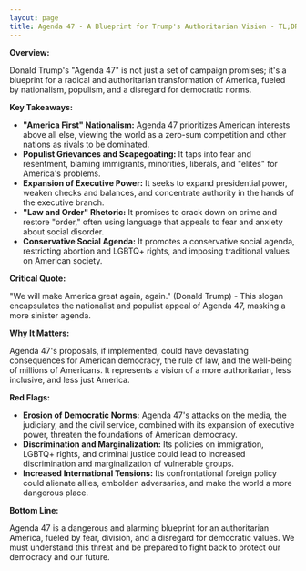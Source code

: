 ```yaml
---
layout: page
title: Agenda 47 - A Blueprint for Trump's Authoritarian Vision - TL;DR
---
```


**Overview:**

Donald Trump's "Agenda 47" is not just a set of campaign promises; it's a blueprint for a radical and authoritarian transformation of America, fueled by nationalism, populism, and a disregard for democratic norms.

**Key Takeaways:**

* **"America First" Nationalism:** Agenda 47 prioritizes American interests above all else, viewing the world as a zero-sum competition and other nations as rivals to be dominated.
* **Populist Grievances and Scapegoating:**  It taps into fear and resentment, blaming immigrants, minorities, liberals, and "elites" for America's problems.
* **Expansion of Executive Power:**  It seeks to expand presidential power, weaken checks and balances, and concentrate authority in the hands of the executive branch.
* **"Law and Order" Rhetoric:**  It promises to crack down on crime and restore "order," often using language that appeals to fear and anxiety about social disorder.
* **Conservative Social Agenda:**  It promotes a conservative social agenda, restricting abortion and LGBTQ+ rights, and imposing traditional values on American society.

**Critical Quote:**

"We will make America great again, again." (Donald Trump) - This slogan encapsulates the nationalist and populist appeal of Agenda 47, masking a more sinister agenda.

**Why It Matters:**

Agenda 47's proposals, if implemented, could have devastating consequences for American democracy, the rule of law, and the well-being of millions of Americans. It represents a vision of a more authoritarian, less inclusive, and less just America.

**Red Flags:**

* **Erosion of Democratic Norms:**  Agenda 47's attacks on the media, the judiciary, and the civil service, combined with its expansion of executive power, threaten the foundations of American democracy.
* **Discrimination and Marginalization:**  Its policies on immigration, LGBTQ+ rights, and criminal justice could lead to increased discrimination and marginalization of vulnerable groups.
* **Increased International Tensions:**  Its confrontational foreign policy could alienate allies, embolden adversaries, and make the world a more dangerous place.

**Bottom Line:**

Agenda 47 is a dangerous and alarming blueprint for an authoritarian America, fueled by fear, division, and a disregard for democratic values. We must understand this threat and be prepared to fight back to protect our democracy and our future. 
